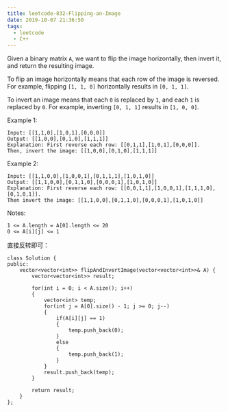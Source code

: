 ```yaml
---
title: leetcode-832-Flipping-an-Image
date: 2019-10-07 21:36:50
tags:
  - leetcode
  - C++
---
```


Given a binary matrix `A`, we want to flip the image horizontally, then invert it, and return the resulting image.

<!--more-->

To flip an image horizontally means that each row of the image is reversed.  For example, flipping `[1, 1, 0]` horizontally results in `[0, 1, 1]`.

To invert an image means that each `0` is replaced by `1`, and each `1` is replaced by `0`. For example, inverting `[0, 1, 1]` results in `[1, 0, 0]`.

Example 1:

```
Input: [[1,1,0],[1,0,1],[0,0,0]]
Output: [[1,0,0],[0,1,0],[1,1,1]]
Explanation: First reverse each row: [[0,1,1],[1,0,1],[0,0,0]].
Then, invert the image: [[1,0,0],[0,1,0],[1,1,1]]
```

Example 2:

```
Input: [[1,1,0,0],[1,0,0,1],[0,1,1,1],[1,0,1,0]]
Output: [[1,1,0,0],[0,1,1,0],[0,0,0,1],[1,0,1,0]]
Explanation: First reverse each row: [[0,0,1,1],[1,0,0,1],[1,1,1,0],[0,1,0,1]].
Then invert the image: [[1,1,0,0],[0,1,1,0],[0,0,0,1],[1,0,1,0]]
```

Notes:
```
1 <= A.length = A[0].length <= 20
0 <= A[i][j] <= 1
```

直接反转即可：

```
class Solution {
public:
    vector<vector<int>> flipAndInvertImage(vector<vector<int>>& A) {
        vector<vector<int>> result;

        for(int i = 0; i < A.size(); i++)
        {
            vector<int> temp;
            for(int j = A[0].size() - 1; j >= 0; j--)
            {
                if(A[i][j] == 1)
                {
                    temp.push_back(0);
                }
                else
                {
                    temp.push_back(1);
                }
            }
            result.push_back(temp);
        }

        return result;
    }
};
```

